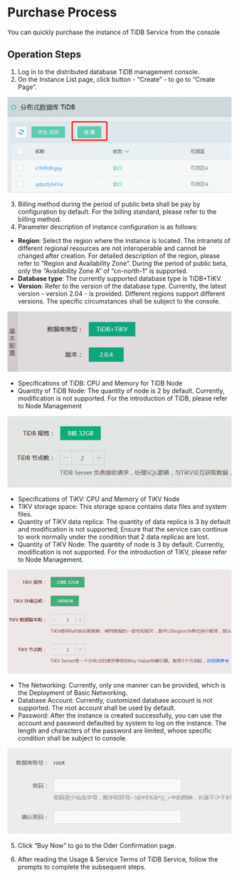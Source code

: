 # Purchase Process

You can quickly purchase the instance of TiDB Service from the console

## Operation Steps
1. Log in to the distributed database TiDB management console.
2. On the Instance List page, click button - “Create” - to go to “Create Page”.

![Create Instance 1](../../../../image/TiDB/Create-Instance-1.png)

3. Billing method during the period of public beta shall be pay by configuration by default. For the billing standard, please refer to the billing method.
4. Parameter description of instance configuration is as follows:
- **Region**: Select the region where the instance is located. The intranets of different regional resources are not interoperable and cannot be changed after creation. For detailed description of the region, please refer to “Region and Availability Zone”. During the period of public beta, only the “Availability Zone A” of “cn-north-1” is supported.
- **Database type**: The currently supported database type is TiDB+TiKV.
- **Version**: Refer to the version of the database type. Currently, the latest version - version 2.04 - is provided. Different regions support different versions. The specific circumstances shall be subject to the console.

![Create Instance 2](../../../../image/TiDB/Create-Instance-2.png)

- Specifications of TiDB: CPU and Memory for TiDB Node
- Quantity of TiDB Node: The quantity of node is 2 by default. Currently, modification is not supported. For the introduction of TiDB, please refer to Node Management

![Create Instance 3](../../../../image/TiDB/Create-Instance-3.png)

- Specifications of TiKV: CPU and Memory of TiKV Node
- TIKV storage space: This storage space contains data files and system files.
- Quantity of TiKV data replica: The quantity of data replica is 3 by default and modification is not supported; Ensure that the service can continue to work normally under the condition that 2 data replicas are lost.
- Quantity of TiKV Node: The quantity of node is 3 by default. Currently, modification is not supported. For the introduction of TiKV, please refer to Node Management.

![Create Instance 4](../../../../image/TiDB/Create-Instance-4.png)

- The Networking: Currently, only one manner can be provided, which is the Deployment of Basic Networking.
- Database Account: Currently, customized database account is not supported. The root account shall be used by default.  
- Password: After the instance is created successfully, you can use the account and password defaulted by system to log on the instance. The length and characters of the password are limited, whose specific condition shall be subject to console.

![Create instance 5](../../../../image/TiDB/Create-Instance-5.png)

5. Click “Buy Now” to go to the Oder Confirmation page. 

6. After reading the Usage & Service Terms of TiDB Service, follow the prompts to complete the subsequent steps. 
